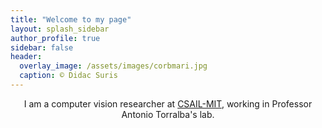 ```yaml
---
title: "Welcome to my page"
layout: splash_sidebar
author_profile: true
sidebar: false
header:
  overlay_image: /assets/images/corbmari.jpg
  caption: © Didac Suris
---
```


<p align="center">I am a computer vision researcher at <a href="https://www.csail.mit.edu/">CSAIL-MIT</a>, working in Professor Antonio Torralba's lab.</p>